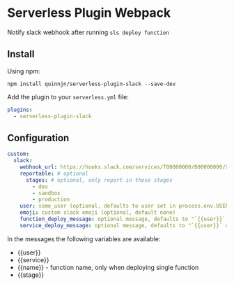 # Serverless Plugin Webpack

Notify slack webhook after running `sls deploy function`


## Install
Using npm:
```
npm install quinnjn/serverless-plugin-slack --save-dev
```

Add the plugin to your `serverless.yml` file:
```yaml
plugins:
  - serverless-plugin-slack
```

## Configuration

```yaml
custom:
  slack:
    webhook_url: https://hooks.slack.com/services/T00000000/B00000000/XXXXXXXXXXXXXXXXXXXXXXXX
    reportable: # optional
      stages: # optional, only report in these stages
        - dev
        - sandbox
        - production
    user: some_user (optional, defaults to user set in process.env.USER)
    emoji: custom slack emoji (optional, default none)
    function_deploy_message: optional message, defaults to "`{{user}}` deployed function (`{{name}}`) to environment `{{stage}}` in service `{{service}}`"
    service_deploy_message: optional message, defaults to "`{{user}}` deployed service `{{service}}` to environment `{{stage}}`"
```

In the messages the following variables are available:
 * {{user}}
 * {{service}}
 * {{name}} - function name, only when deploying single function
 * {{stage}}
